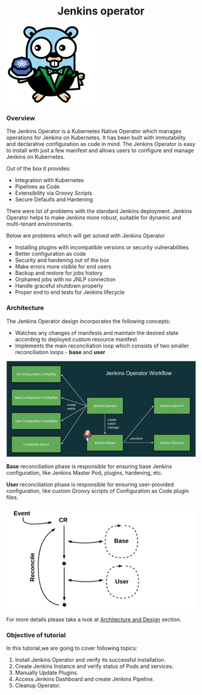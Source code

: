 <h1 align="center">Jenkins operator</h1>

![Logo](_images/logo.png)
### Overview
The Jenkins Operator is a Kubernetes Native Operator which manages operations for Jenkins on Kubernetes. It has been built with immutability and declarative configuration as code in mind. The Jenkins Operator is easy to install with just a few manifest and allows users to configure and manage Jenkins on Kubernetes.

Out of the box it provides:

- Integration with Kubernetes
- Pipelines as Code
- Extensibility via Groovy Scripts
- Secure Defaults and Hardening

There were lot of problems with the standard Jenkins deployment. Jenkins Operator helps to make Jenkins more robust, suitable for dynamic and multi-tenant environments.

Below are problems which will get solved with Jenkins Operator

- Installing plugins with incompatible versions or security vulnerabilities
- Better configuration as code
- Security and hardening out of the box
- Make errors more visible for end users
- Backup and restore for jobs history
- Orphaned jobs with no JNLP connection
- Handle graceful shutdown properly
- Proper end to end tests for Jenkins lifecycle

### Architecture

The Jenkins Operator design incorporates the following concepts:

- Watches any changes of manifests and maintain the desired state according to deployed custom resource manifest
- Implements the main reconciliation loop which consists of two smaller reconciliation loops - **base** and **user**

![](_images/jenkins-workflow.png)

**Base** reconciliation phase is responsible for ensuring base Jenkins configuration, like Jenkins Master Pod, plugins, hardening, etc.

**User** reconciliation phase is responsible for ensuring user-provided configuration, like custom Groovy scripts of Configuration as Code plugin files.

![](_images/Architecture.PNG)

For more details please take a look at [Architecture and Design](https://jenkinsci.github.io/kubernetes-operator/docs/how-it-works/architecture-and-design/) section.

### Objective of tutorial

In this tutorial,we are going to cover following topics:

1. Install Jenkins Operator and verify its successful installation.
2. Create Jenkins Instance and verify status of Pods and services.
3. Manually Update Plugins.
4. Access Jenkins Dashboard and create Jenkins Pipeline.
5. Cleanup Operator.
